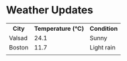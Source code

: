 # Weather Updates

<!-- WEATHER-UPDATE-START -->
<table><tr><th>City</th><th>Temperature (°C)</th><th>Condition</th></tr><tr><td>Valsad</td><td>24.1</td><td>Sunny</td></tr><tr><td>Boston</td><td>11.7</td><td>Light rain</td></tr><tr><td></td><td></td><td></td></tr></table>
<!-- WEATHER-UPDATE-END -->
